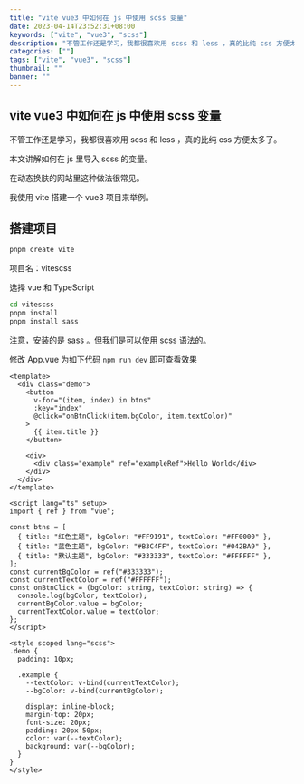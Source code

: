 ```yaml
---
title: "vite vue3 中如何在 js 中使用 scss 变量"
date: 2023-04-14T23:52:31+08:00
keywords: ["vite", "vue3", "scss"]
description: "不管工作还是学习，我都很喜欢用 scss 和 less ，真的比纯 css 方便太多了。本文讲解如何在 js 里导入 scss 的变量。"
categories: [""]
tags: ["vite", "vue3", "scss"]
thumbnail: ""
banner: ""
---
```


## vite vue3 中如何在 js 中使用 scss 变量

不管工作还是学习，我都很喜欢用 scss 和 less ，真的比纯 css 方便太多了。

本文讲解如何在 js 里导入 scss 的变量。

在动态换肤的网站里这种做法很常见。

我使用 vite 搭建一个 vue3 项目来举例。

## 搭建项目

```bash
pnpm create vite
```

项目名：vitescss

选择 vue 和 TypeScript

```bash
cd vitescss
pnpm install
pnpm install sass
```

注意，安装的是 sass 。但我们是可以使用 scss 语法的。

修改 App.vue 为如下代码 `npm run dev` 即可查看效果

```vue
<template>
  <div class="demo">
    <button
      v-for="(item, index) in btns"
      :key="index"
      @click="onBtnClick(item.bgColor, item.textColor)"
    >
      {{ item.title }}
    </button>

    <div>
      <div class="example" ref="exampleRef">Hello World</div>
    </div>
  </div>
</template>

<script lang="ts" setup>
import { ref } from "vue";

const btns = [
  { title: "红色主题", bgColor: "#FF9191", textColor: "#FF0000" },
  { title: "蓝色主题", bgColor: "#B3C4FF", textColor: "#042BA9" },
  { title: "默认主题", bgColor: "#333333", textColor: "#FFFFFF" },
];
const currentBgColor = ref("#333333");
const currentTextColor = ref("#FFFFFF");
const onBtnClick = (bgColor: string, textColor: string) => {
  console.log(bgColor, textColor);
  currentBgColor.value = bgColor;
  currentTextColor.value = textColor;
};
</script>

<style scoped lang="scss">
.demo {
  padding: 10px;

  .example {
    --textColor: v-bind(currentTextColor);
    --bgColor: v-bind(currentBgColor);

    display: inline-block;
    margin-top: 20px;
    font-size: 20px;
    padding: 20px 50px;
    color: var(--textColor);
    background: var(--bgColor);
  }
}
</style>
```

